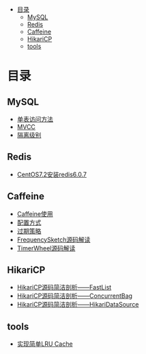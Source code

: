 
<!-- TOC -->

- [目录](#目录)
  - [MySQL](#mysql)
  - [Redis](#redis)
  - [Caffeine](#caffeine)
  - [HikariCP](#hikaricp)
  - [tools](#tools)
<!-- /TOC -->

# 目录
## MySQL
- [单表访问方法](https://github.com/caychan/CCoding/blob/master/mysql/mysql%E5%8D%95%E8%A1%A8%E8%AE%BF%E9%97%AE%E6%96%B9%E6%B3%95.md)
- [MVCC](https://github.com/caychan/CCoding/blob/master/mysql/MVCC.md)
- [隔离级别](https://github.com/caychan/CCoding/blob/master/mysql/%E9%9A%94%E7%A6%BB%E7%BA%A7%E5%88%AB.md)

## Redis
- [CentOS7.2安装redis6.0.7](https://github.com/caychan/CCoding/blob/master/redis/CentOS7.2%E5%AE%89%E8%A3%85redis6.0.7.md)

## Caffeine
- [Caffeine使用](https://github.com/caychan/CCoding/blob/master/caffeine/Caffeine%E4%BD%BF%E7%94%A8.md)
- [配置方式](https://github.com/caychan/CCoding/blob/master/caffeine/%E9%85%8D%E7%BD%AE%E6%96%B9%E5%BC%8F.md)
- [过期策略](https://github.com/caychan/CCoding/blob/master/caffeine/%E8%BF%87%E6%9C%9F%E7%AD%96%E7%95%A5.md)
- [FrequencySketch源码解读](https://github.com/caychan/CCoding/blob/master/caffeine/FrequencySketch.md)
- [TimerWheel源码解读](https://github.com/caychan/CCoding/blob/master/caffeine/TimerWheel%E6%BA%90%E7%A0%81%E8%A7%A3%E6%9E%90.md)

## HikariCP
- [HikariCP源码简洁剖析——FastList](https://github.com/caychan/CCoding/blob/master/HikariCP/FastList.md)
- [HikariCP源码简洁剖析——ConcurrentBag](https://github.com/caychan/CCoding/blob/master/HikariCP/ConcurrentBag.md)
- [HikariCP源码简洁剖析——HikariDataSource](https://github.com/caychan/CCoding/blob/master/HikariCP/HikariDataSource.md)

## tools

- [实现简单LRU Cache](https://github.com/caychan/CCoding/blob/master/tools/%E5%AE%9E%E7%8E%B0LRU%20Cache.md)
